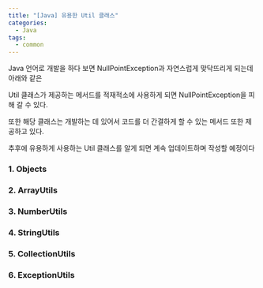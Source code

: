 ```yaml
---
title: "[Java] 유용한 Util 클래스"
categories:
  - Java
tags:
  - common
---
```


Java 언어로 개발을 하다 보면 NullPointException과 자연스럽게 맞닥뜨리게 되는데 아래와 같은

Util 클래스가 제공하는 메서드를 적재적소에 사용하게 되면 NullPointException을 피해 갈 수 있다.

또한 해당 클래스는 개발하는 데 있어서 코드를 더 간결하게 할 수 있는 메서드 또한 제공하고 있다.

추후에 유용하게 사용하는 Util 클래스를 알게 되면 계속 업데이트하며 작성할 예정이다

### 1. Objects

### 2. ArrayUtils

### 3. NumberUtils

### 4. StringUtils

### 5. CollectionUtils

### 6. ExceptionUtils
